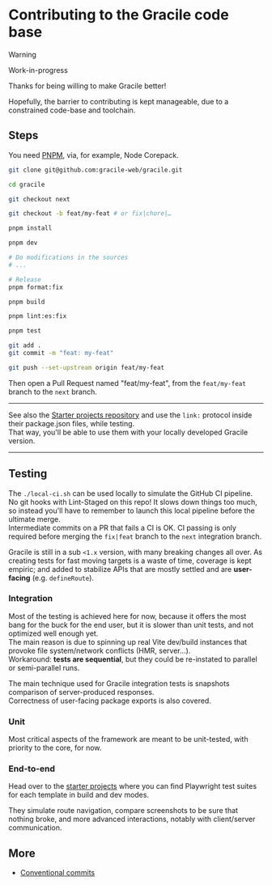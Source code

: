 # Contributing to the Gracile code base

> [!WARNING]  
> Work-in-progress

Thanks for being willing to make Gracile better!

Hopefully, the barrier to contributing is kept manageable, due to a constrained code-base and toolchain.

## Steps

You need [PNPM](https://pnpm.io/installation), via, for example, Node Corepack.

```sh
git clone git@github.com:gracile-web/gracile.git

cd gracile

git checkout next

git checkout -b feat/my-feat # or fix|chore|…

pnpm install

pnpm dev

# Do modifications in the sources
# ...

# Release
pnpm format:fix

pnpm build

pnpm lint:es:fix

pnpm test

git add .
git commit -m "feat: my-feat"

git push --set-upstream origin feat/my-feat
```

Then open a Pull Request named "feat/my-feat", from the `feat/my-feat` branch to the `next` branch.

---

See also the [Starter projects repository](https://github.com/gracile-web/starter-projects) and use the `link:` protocol inside their package.json files, while testing.  
That way, you'll be able to use them with your locally developed Gracile version.

---

<!--

nodemon -w 'node_modules/@gracile' -x 'vite dev'

-->

## Testing

The `./local-ci.sh` can be used locally to simulate the GitHub CI pipeline.  
No git hooks with Lint-Staged on this repo! It slows down things too much,
so instead you'll have to remember to launch this local pipeline before
the ultimate merge.  
Intermediate commits on a PR that fails a CI is OK. CI passing is only required
before merging the `fix|feat` branch to the `next` integration branch.

Gracile is still in a sub `<1.x` version, with many breaking changes all over.
As creating tests for fast moving targets is a waste of time,
coverage is kept empiric; and added to stabilize APIs that are mostly settled and
are **user-facing** (e.g. `defineRoute`).

### Integration

Most of the testing is achieved here for now, because it offers the most bang for the buck
for the end user,
but it is slower than unit tests, and not optimized well enough yet.  
The main reason is due to spinning up real Vite dev/build instances that provoke file system/network conflicts (HMR, server…).  
Workaround: **tests are sequential**, but they could be re-instated to parallel or semi-parallel runs.

The main technique used for Gracile integration tests is snapshots comparison of server-produced responses.  
Correctness of user-facing package exports is also covered.

### Unit

Most critical aspects of the framework are meant to be unit-tested, with
priority to the core, for now.

### End-to-end

Head over to the [starter projects](https://github.com/gracile-web/starter-projects)
where you can find Playwright test suites for each template in build and dev modes.

They simulate route navigation, compare screenshots to be sure that nothing broke,
and more advanced interactions, notably with client/server communication.

## More

- [Conventional commits](https://www.conventionalcommits.org/en/v1.0.0/)
